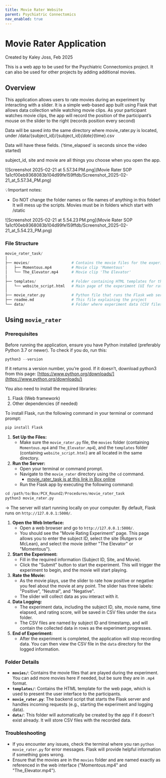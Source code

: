 ```yaml
---
title: Movie Rater Website
parent: Psychiatric Connectomics
nav_enabled: true 
---
```


# Movie Rater Application
Created by Kaley Joss, Feb 2025

This is a web app to be used for the Psychiatric Connectomics project. It can also be used for other projects by adding additional movies. 


## Overview

This application allows users to rate movies during an experiment by interacting with a slider. It is a simple web-based app built using Flask that allows data collection while watching  movie clips. As your participant watches movie clips, the app will record the position of the participant’s mouse on the slider to the right (records position every second)

Data will be saved into the same directory where movie_rater.py is located, under /data/{subject_id}/{subject_id}_{date}_{time}.csv

Data will have these fields. (’time_elapsed’ is seconds since the video started)

subject_id, site and movie are all things you choose when you open the app. 

![Screenshot 2025-02-21 at 5.57.34 PM.png](Movie Rater SOP 1a1cf00eb9368083b104d99fe159ffdb/Screenshot_2025-02-21_at_5.57.34_PM.png)

💡Important notes:
- Do NOT change the folder names or file names of anything in this folder! It will mess up the scripts. Movies must be in folders which start with /static

![Screenshot 2025-02-21 at 5.54.23 PM.png](Movie Rater SOP 1a1cf00eb9368083b104d99fe159ffdb/Screenshot_2025-02-21_at_5.54.23_PM.png)


### File Structure

```python
movie_rater_task/
│
├── movies/                   # Contains the movie files for the experiment
│   ├── Momentous.mp4         # Movie clip 'Momentous'
│   └── The_Elevator.mp4      # Movie clip 'The Elevator'
│
├── templates/                # Folder containing HTML templates for the web page
│   └── website_script.html   # Main page of the experiment (UI for rating)
│
├── movie_rater.py            # Python file that runs the Flask web server
├── readme.md                 # This file explaining the project
└── data/                     # Folder where experiment data (CSV files) will be saved
```

## Using `movie_rater`

### Prerequisites

Before running the application, ensure you have Python installed (preferably Python 3.7 or newer). To check if you do, run this:

```python
python3 --version
```

If it returns a version number, you’re good. If it doesn’t, download python3 from this page: [https://www.python.org/downloads/](https://www.python.org/downloads/) 

You also need to install the required libraries:

1. Flask (Web framework)
2. Other dependencies (if needed)

To install Flask, run the following command in your terminal or command prompt:

```python
pip install Flask
```

1. **Set Up the Files:**
    - Make sure the `movie_rater.py` file, the `movies` folder (containing `Momentous.mp4` and `The_Elevator.mp4`), and the `templates` folder (containing `website_script.html`) are all located in the same directory.
2. **Run the Server:**
    - Open your terminal or command prompt.
    - Navigate to the `movie_rater` directory using the `cd` command.
        - [movie_rater_task is at this link in Box online](https://rutgers.box.com/s/qs9x036pbjeoaaftg795i6zp7kwf73uk)
    - Run the Flask app by executing the following command:

```python
cd /path/to/Box/PCX_Round2/Procedures/movie_rater_task
python3 movie_rater.py
```

→ The server will start running locally on your computer. By default, Flask runs on `http://127.0.0.1:5000/`.

1. **Open the Web Interface:**
    - Open a web browser and go to `http://127.0.0.1:5000/`.
    - You should see the "Movie Rating Experiment" page. This page allows you to enter the subject ID, select the site (Rutgers or McLean), and select the movie (either "The Elevator" or "Momentous").
2. **Start the Experiment:**
    - Fill in the required information (Subject ID, Site, and Movie).
    - Click the "Submit" button to start the experiment. This will trigger the experiment to begin, and the movie will start playing.
3. **Rate the Movie:**
    - As the movie plays, use the slider to rate how positive or negative you feel about the movie at any point. The slider has three labels: "Positive", "Neutral", and "Negative".
    - The slider will collect data as you interact with it.
4. **Data Logging:**
    - The experiment data, including the subject ID, site, movie name, time elapsed, and rating score, will be saved in CSV files under the `data` folder.
    - The CSV files are named by subject ID and timestamp, and will contain the collected data in rows as the experiment progresses.
5. **End of Experiment:**
    - After the experiment is completed, the application will stop recording data. You can then view the CSV file in the `data` directory for the logged information.

### Folder Details

- **`movies/`**: Contains the movie files that are played during the experiment. You can add more movies here if needed, but be sure they are in `.mp4` format.
- **`templates/`**: Contains the HTML template for the web page, which is used to present the user interface to the participants.
- **`movie_rater.py`**: The backend script that starts the Flask server and handles incoming requests (e.g., starting the experiment and logging data).
- **`data/`**: This folder will automatically be created by the app if it doesn't exist already. It will store CSV files with the recorded data.

### Troubleshooting

- If you encounter any issues, check the terminal where you ran `python movie_rater.py` for error messages. Flask will provide helpful information if something goes wrong.
- Ensure that the movies are in the `movies` folder and are named exactly as referenced in the web interface ("Momentous.mp4" and "The_Elevator.mp4").
